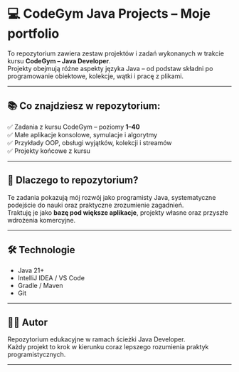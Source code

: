 # 💻 CodeGym Java Projects – Moje portfolio

To repozytorium zawiera zestaw projektów i zadań wykonanych w trakcie kursu **CodeGym – Java Developer**.  
Projekty obejmują różne aspekty języka Java – od podstaw składni po programowanie obiektowe, kolekcje, wątki i pracę z plikami.

---

## 📚 Co znajdziesz w repozytorium:

✅ Zadania z kursu CodeGym – poziomy **1–40**  
✅ Małe aplikacje konsolowe, symulacje i algorytmy  
✅ Przykłady OOP, obsługi wyjątków, kolekcji i streamów  
✅ Projekty końcowe z kursu

---

## 🎯 Dlaczego to repozytorium?

Te zadania pokazują mój rozwój jako programisty Java, systematyczne podejście do nauki oraz praktyczne zrozumienie zagadnień.  
Traktuję je jako **bazę pod większe aplikacje**, projekty własne oraz przyszłe wdrożenia komercyjne.

---

## 🛠 Technologie

- Java 21+  
- IntelliJ IDEA / VS Code  
- Gradle / Maven  
- Git

---

## 👨‍💻 Autor

Repozytorium edukacyjne w ramach ścieżki Java Developer.  
Każdy projekt to krok w kierunku coraz lepszego rozumienia praktyk programistycznych.

---
